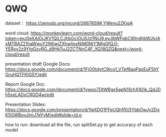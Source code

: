 # QWQ


dataset： https://zenodo.org/record/2667859#.YWenu2ZKiqA

word cloud: https://monkeylearn.com/word-cloud/result?token=eyJ0eXAiOiJKV1QiLCJhbGciOiJIUzI1NiJ9.eyJlbWFpbCI6IndhbWJlcjAxMTBAZ21haWwuY29tIiwiZXhwIjoxNjM0NjY1Mjg0fQ.0-YERxv2z9YIgGzvRG_d9HkTuJ2ZCTNnC4F_XQ18QZQ&next=/word-cloud/result

presentation draft Google Docs:
https://docs.google.com/document/d/1FjO0tdytC9ico1_VTef8aqPaxEuF5hYGruHQTFKIGSY/edit

Report Google Doc:
https://docs.google.com/document/d/1ywoo7DtWBgx5apN1SrhX92jk_QdJDh5seLADxCRGD4w/edit

Presentation Slides:
https://docs.google.com/presentation/d/1leXDO1FFeUQh1f0i3YbbOwJy2DoK5GWBgyJImJ7eYvM/edit#slide=id.p

how to run:
download all the file, run splitSet.py to get accuracy of each model
